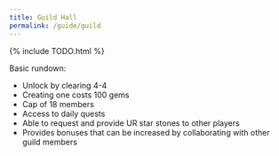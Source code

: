 ```yaml
---
title: Guild Hall
permalink: /guide/guild
---
```


{% include TODO.html %}

Basic rundown:

- Unlock by clearing 4-4
- Creating one costs 100 gems
- Cap of 18 members
- Access to daily quests
- Able to request and provide UR star stones to other players
- Provides bonuses that can be increased by collaborating with other guild members
